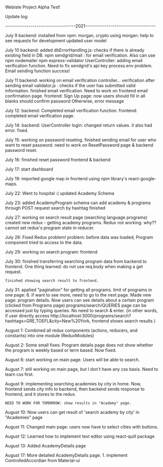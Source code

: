 Webiste Project Alpha Test!

Update log:

------------------------------------2021------------------------------------

July 9
backend:
    installed from npm: morgan, crypto
    using morgan: help to see requests for development
    updated user model


July 10
backend:
    added dbErrorHandling.js:  checks if there is already existing field in DB.
    npm sendgrid/mail : for email verification. Also can use npm nodemailer
    npm express-validator
    UserController: adding email verification function. Need to fix sendgrid's api key process.env problem.
    Email sending function success! 

July 11
backend:
    working on email verification controller... verification after sending email
    validator.js : checks if the user has submitted valid information.
    finished email verification. Need to work on frontend email confirmation page.
frontend:
    Sign Up page: now users should fill in all blanks
                            should confirm password
                    Otherwise, error message

July 12: 
    backend:
        Completed email verification function. 
    frontend:
        completed email verification page.

July 14:
    backend: 
        UserController login: changed return values. it also had error. fixed.

July 15:
    working on password reseting. finished sending email for user who want to reset password.
    need to work on ResetPassword page & backend password reset.

July 16:
    finished reset password frontend & backend

July 17:
    start dashboard

July 19:
    imported google map in frontend using npm library's react-google-maps.

July 22:
    Went to hospital :(
    updated Academy Schema

July 23:
    added AcademyProgram schema
    can add academy & programs through POST request
    search by hashtag finished

July 27:
    working on search result page (searching language programs)
    created new redux - getting academy programs. Redux not working.
    why?? cannot set redux's program state in reducer.

July 28:
    Fixed Redux problem!
    problem: before data was loaded, Program component tried to access to the data.

July 29:
    working on search program: frontend

July 30:
    finished transferring searching program data from backend to frontend. 
    One thing learned: do not use req.body when making a get request.

    finished showing search result to frontend.

July 31:
    applied "pagination" for getting all programs. limit of programs in one page: 8. if want to see more, need to go to the next page.
    Made new page: program details. Now users can see details about a certain program (clicked from Programs page)
    programs/search/QUERIES page can be accessed just by typing queries. No need to search & enter. (in other words, if user directly access http://localhost:3000/programs/search?hashtags=GRE,TOEFL&city=New%20York, frontend shows search results )

August 1:
    Combined all redux components (actions, reducers, and constants) into one module (ReduxModules)

August 2:
    Some small fixes: Program details page does not show whether the program is weekly based or term based. Now fixed.

August 6:
    start working on main page. Users will be able to search.

August 7:
    still working on main page, but I don't have any css basis. Need to learn css first.

August 9:
    implementing searching academies by city in home. Now, frontend sends city info to backend, then backend sends response to frontend, and it stores to the redux.

    NEED TO WORK FOR TOMORROW: show results in "Academy" page.

August 10:
    Now users can get result of 'search academy by city' in "Academies" page

August 11:
    Changed main page: users now have to select cities with buttons.

August 12:
    Learned how to implement text editor using react-quill package

August 13:
    Added AcademyDetails page 


August 17:
    More detailed AcademyDetails page. 
        1. implement ControlledAccordian from Material-ui